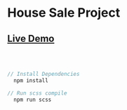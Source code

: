 # House Sale Project

## [Live Demo](https://cihat.github.io/house-sale/)

<br>

```javascript

// Install Dependencies
  npm install

// Run scss compile
  npm run scss

```
